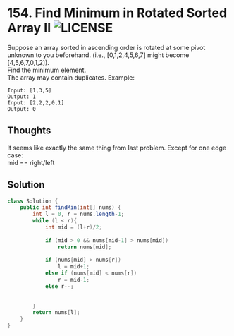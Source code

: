 # 154. Find Minimum in Rotated Sorted Array II ![LICENSE](https://img.shields.io/badge/Rank-Hard-red)
Suppose an array sorted in ascending order is rotated at some pivot unknown to you beforehand.
(i.e.,  [0,1,2,4,5,6,7] might become  [4,5,6,7,0,1,2]).  
Find the minimum element.  
The array may contain duplicates.
Example:
```
Input: [1,3,5]
Output: 1
Input: [2,2,2,0,1]
Output: 0
```
## Thoughts
It seems like exactly the same thing from last problem.
Except for one edge case:  
    mid == right/left

## Solution
```java
class Solution {
    public int findMin(int[] nums) {
        int l = 0, r = nums.length-1;
        while (l < r){
            int mid = (l+r)/2;
            
            if (mid > 0 && nums[mid-1] > nums[mid]) 
                return nums[mid]; 
            
            if (nums[mid] > nums[r])        
                l = mid+1;
            else if (nums[mid] < nums[r]) 
                r = mid-1;
            else r--;
            
            
        }
        return nums[l];
    }
}
```